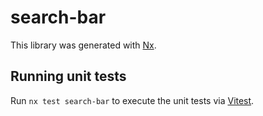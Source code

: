 # search-bar

This library was generated with [Nx](https://nx.dev).

## Running unit tests

Run `nx test search-bar` to execute the unit tests via [Vitest](https://vitest.dev/).
